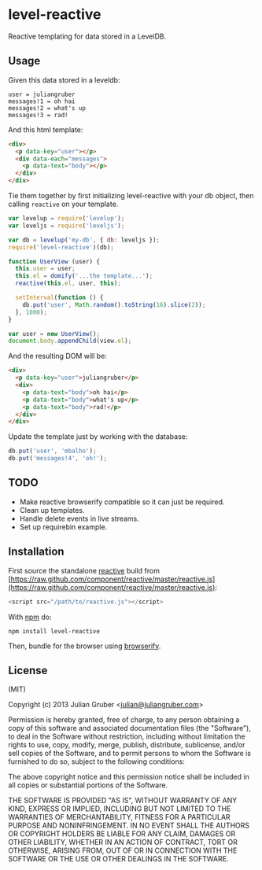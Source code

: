 
# level-reactive

Reactive templating for data stored in a LevelDB.

## Usage

Given this data stored in a leveldb:

```
user = juliangruber
messages!1 = oh hai
messages!2 = what's up
messages!3 = rad!
```

And this html template:

```html
<div>
  <p data-key="user"></p>
  <div data-each="messages">
    <p data-text="body"></p>
  </div>
</div>
```

Tie them together by first initializing level-reactive with your db object,
then calling `reactive` on your template.

```js
var levelup = require('levelup');
var leveljs = require('leveljs');

var db = levelup('my-db', { db: leveljs });
require('level-reactive')(db);

function UserView (user) {
  this.user = user;
  this.el = domify('...the template...');
  reactive(this.el, user, this);

  setInterval(function () {
    db.put('user', Math.random().toString(16).slice(2));
  }, 1000);
}

var user = new UserView();
document.body.appendChild(view.el);
```

And the resulting DOM will be:

```html
<div>
  <p data-key="user">juliangruber</p>
  <div>
    <p data-text="body">oh hai</p>
    <p data-text="body">what's up</p>
    <p data-text="body">rad!</p>
  </div>
</div>
```

Update the template just by working with the database:

```js
db.put('user', 'mbalho');
db.put('messages!4', 'oh!');
```

## TODO

* Make reactive browserify compatible so it can just be required.
* Clean up templates.
* Handle delete events in live streams.
* Set up requirebin example.

## Installation

First source the standalone [reactive](https://github.com/component/reactive)
build from [https://raw.github.com/component/reactive/master/reactive.js](https://raw.github.com/component/reactive/master/reactive.js):

```js
<script src="/path/to/reactive.js"></script>
```

With [npm](https://npmjs.org) do:

```
npm install level-reactive
```

Then, bundle for the browser using
[browserify](https://github.com/substack/node-browserify).

## License

(MIT)

Copyright (c) 2013 Julian Gruber &lt;julian@juliangruber.com&gt;

Permission is hereby granted, free of charge, to any person obtaining a copy of
this software and associated documentation files (the "Software"), to deal in
the Software without restriction, including without limitation the rights to
use, copy, modify, merge, publish, distribute, sublicense, and/or sell copies
of the Software, and to permit persons to whom the Software is furnished to do
so, subject to the following conditions:

The above copyright notice and this permission notice shall be included in all
copies or substantial portions of the Software.

THE SOFTWARE IS PROVIDED "AS IS", WITHOUT WARRANTY OF ANY KIND, EXPRESS OR
IMPLIED, INCLUDING BUT NOT LIMITED TO THE WARRANTIES OF MERCHANTABILITY,
FITNESS FOR A PARTICULAR PURPOSE AND NONINFRINGEMENT. IN NO EVENT SHALL THE
AUTHORS OR COPYRIGHT HOLDERS BE LIABLE FOR ANY CLAIM, DAMAGES OR OTHER
LIABILITY, WHETHER IN AN ACTION OF CONTRACT, TORT OR OTHERWISE, ARISING FROM,
OUT OF OR IN CONNECTION WITH THE SOFTWARE OR THE USE OR OTHER DEALINGS IN THE
SOFTWARE.

